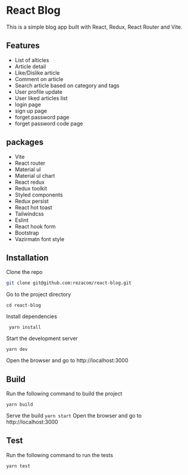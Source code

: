 # React Blog

This is a simple blog app built with React, Redux, React Router and Vite.

## Features

- List of alticles
- Article detail
- Like/Dislike article
- Comment on article
- Search article based on category and tags
- User profile update
- User liked articles list
- login page
- sign up page
- forget password page
- forget password code page

## packages

- Vite
- React router
- Material ul
- Material ul chart
- React redux
- Redux toolkit
- Styled components
- Redux persist
- React hot toast
- Tailwindcss
- Eslint 
- React hook form
- Bootstrap
- Vazirmatn font style

## Installation

Clone the repo

```sh
git clone git@github.com:rezacom/react-blog.git
```

Go to the project directory

```
cd react-blog
```

Install dependencies

```
 yarn install
```

Start the development server

```
yarn dev
```

Open the browser and go to http://localhost:3000

## Build

Run the following command to build the project

```
yarn build
```

Serve the build
`yarn start`
Open the browser and go to http://localhost:3000

## Test

Run the following command to run the tests

```
yarn test
```
